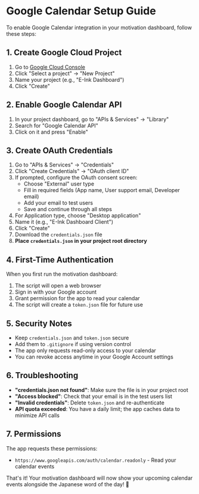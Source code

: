 # Google Calendar Setup Guide

To enable Google Calendar integration in your motivation dashboard, follow these steps:

## 1. Create Google Cloud Project

1. Go to [Google Cloud Console](https://console.cloud.google.com/)
2. Click "Select a project" → "New Project"
3. Name your project (e.g., "E-Ink Dashboard")
4. Click "Create"

## 2. Enable Google Calendar API

1. In your project dashboard, go to "APIs & Services" → "Library"
2. Search for "Google Calendar API"
3. Click on it and press "Enable"

## 3. Create OAuth Credentials

1. Go to "APIs & Services" → "Credentials"
2. Click "Create Credentials" → "OAuth client ID"
3. If prompted, configure the OAuth consent screen:
   - Choose "External" user type
   - Fill in required fields (App name, User support email, Developer email)
   - Add your email to test users
   - Save and continue through all steps
4. For Application type, choose "Desktop application"
5. Name it (e.g., "E-Ink Dashboard Client")
6. Click "Create"
7. Download the `credentials.json` file
8. **Place `credentials.json` in your project root directory**

## 4. First-Time Authentication

When you first run the motivation dashboard:

1. The script will open a web browser
2. Sign in with your Google account
3. Grant permission for the app to read your calendar
4. The script will create a `token.json` file for future use

## 5. Security Notes

- Keep `credentials.json` and `token.json` secure
- Add them to `.gitignore` if using version control
- The app only requests read-only access to your calendar
- You can revoke access anytime in your Google Account settings

## 6. Troubleshooting

- **"credentials.json not found"**: Make sure the file is in your project root
- **"Access blocked"**: Check that your email is in the test users list
- **"Invalid credentials"**: Delete `token.json` and re-authenticate
- **API quota exceeded**: You have a daily limit; the app caches data to minimize API calls

## 7. Permissions

The app requests these permissions:
- `https://www.googleapis.com/auth/calendar.readonly` - Read your calendar events

That's it! Your motivation dashboard will now show your upcoming calendar events alongside the Japanese word of the day! 🌸
